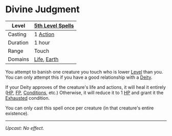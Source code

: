 # Divine Judgment

| Level    | [5th Level Spells](5th%20Level%20Spells.md)                                          |
| -------- | ------------------------------------------------------------------------------------ |
| Casting  | 1 [Action](../../../../Game%20Procedures/Action.md)                                  |
| Duration | 1 hour                                                                               |
| Range    | Touch                                                                                |
| Domains  | [Life](../../../Spell%20Domains/Life.md), [Earth](../../../Spell%20Domains/Earth.md) |

You attempt to banish one creature you touch who is lower [Level](../../../../Player%20Characters/Derived%20Statistics/Level.md) than you. You can only attempt this if you have a good relationship with a [Deity](../../../Deities/Deities.md).

If your Deity approves of the creature's life and actions, it will heal it entirely ([HP](../../../../Player%20Characters/Derived%20Statistics/Health%20Points.md), [FP](../../../../Player%20Characters/Derived%20Statistics/Fatigue%20Points.md), [Conditions](../../../../Conditions/!Conditions.md), etc.) Otherwise, it will reduce it to 1 [HP](../../../../Player%20Characters/Derived%20Statistics/Health%20Points.md) and grant it the [Exhausted](../../../../Conditions/Exhausted.md) condition.

You can only cast this spell once per creature (in that creature's entire existence).

---
*Upcast: No effect.*
